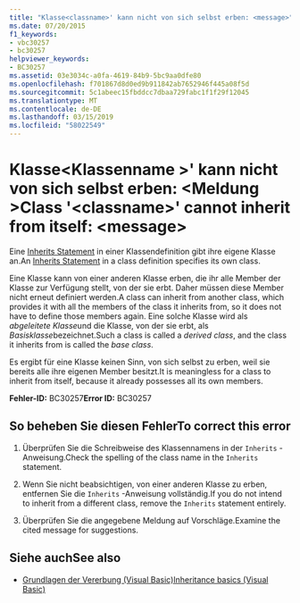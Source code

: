 ```yaml
---
title: "Klasse<classname>' kann nicht von sich selbst erben: <message>"
ms.date: 07/20/2015
f1_keywords:
- vbc30257
- bc30257
helpviewer_keywords:
- BC30257
ms.assetid: 03e3034c-a0fa-4619-84b9-5bc9aa0dfe80
ms.openlocfilehash: f701867d8d0ed9b911842ab7652946f445a08f5d
ms.sourcegitcommit: 5c1abeec15fbddcc7dbaa729fabc1f1f29f12045
ms.translationtype: MT
ms.contentlocale: de-DE
ms.lasthandoff: 03/15/2019
ms.locfileid: "58022549"
---
```

# <a name="class-classname-cannot-inherit-from-itself-message"></a><span data-ttu-id="5f8c5-102">Klasse\<Klassenname >' kann nicht von sich selbst erben: \<Meldung ></span><span class="sxs-lookup"><span data-stu-id="5f8c5-102">Class '\<classname>' cannot inherit from itself: \<message></span></span>
<span data-ttu-id="5f8c5-103">Eine [Inherits Statement](../../visual-basic/language-reference/statements/inherits-statement.md) in einer Klassendefinition gibt ihre eigene Klasse an.</span><span class="sxs-lookup"><span data-stu-id="5f8c5-103">An [Inherits Statement](../../visual-basic/language-reference/statements/inherits-statement.md) in a class definition specifies its own class.</span></span>  
  
 <span data-ttu-id="5f8c5-104">Eine Klasse kann von einer anderen Klasse erben, die ihr alle Member der Klasse zur Verfügung stellt, von der sie erbt. Daher müssen diese Member nicht erneut definiert werden.</span><span class="sxs-lookup"><span data-stu-id="5f8c5-104">A class can inherit from another class, which provides it with all the members of the class it inherits from, so it does not have to define those members again.</span></span> <span data-ttu-id="5f8c5-105">Eine solche Klasse wird als *abgeleitete Klasse*und die Klasse, von der sie erbt, als *Basisklasse*bezeichnet.</span><span class="sxs-lookup"><span data-stu-id="5f8c5-105">Such a class is called a *derived class*, and the class it inherits from is called the *base class*.</span></span>  
  
 <span data-ttu-id="5f8c5-106">Es ergibt für eine Klasse keinen Sinn, von sich selbst zu erben, weil sie bereits alle ihre eigenen Member besitzt.</span><span class="sxs-lookup"><span data-stu-id="5f8c5-106">It is meaningless for a class to inherit from itself, because it already possesses all its own members.</span></span>  
  
 <span data-ttu-id="5f8c5-107">**Fehler-ID:** BC30257</span><span class="sxs-lookup"><span data-stu-id="5f8c5-107">**Error ID:** BC30257</span></span>  
  
## <a name="to-correct-this-error"></a><span data-ttu-id="5f8c5-108">So beheben Sie diesen Fehler</span><span class="sxs-lookup"><span data-stu-id="5f8c5-108">To correct this error</span></span>  
  
1.  <span data-ttu-id="5f8c5-109">Überprüfen Sie die Schreibweise des Klassennamens in der `Inherits` -Anweisung.</span><span class="sxs-lookup"><span data-stu-id="5f8c5-109">Check the spelling of the class name in the `Inherits` statement.</span></span>  
  
2.  <span data-ttu-id="5f8c5-110">Wenn Sie nicht beabsichtigen, von einer anderen Klasse zu erben, entfernen Sie die `Inherits` -Anweisung vollständig.</span><span class="sxs-lookup"><span data-stu-id="5f8c5-110">If you do not intend to inherit from a different class, remove the `Inherits` statement entirely.</span></span>  
  
3.  <span data-ttu-id="5f8c5-111">Überprüfen Sie die angegebene Meldung auf Vorschläge.</span><span class="sxs-lookup"><span data-stu-id="5f8c5-111">Examine the cited message for suggestions.</span></span>  
  
## <a name="see-also"></a><span data-ttu-id="5f8c5-112">Siehe auch</span><span class="sxs-lookup"><span data-stu-id="5f8c5-112">See also</span></span>

- [<span data-ttu-id="5f8c5-113">Grundlagen der Vererbung (Visual Basic)</span><span class="sxs-lookup"><span data-stu-id="5f8c5-113">Inheritance basics (Visual Basic)</span></span>](~/docs/visual-basic/programming-guide/language-features/objects-and-classes/inheritance-basics.md)
